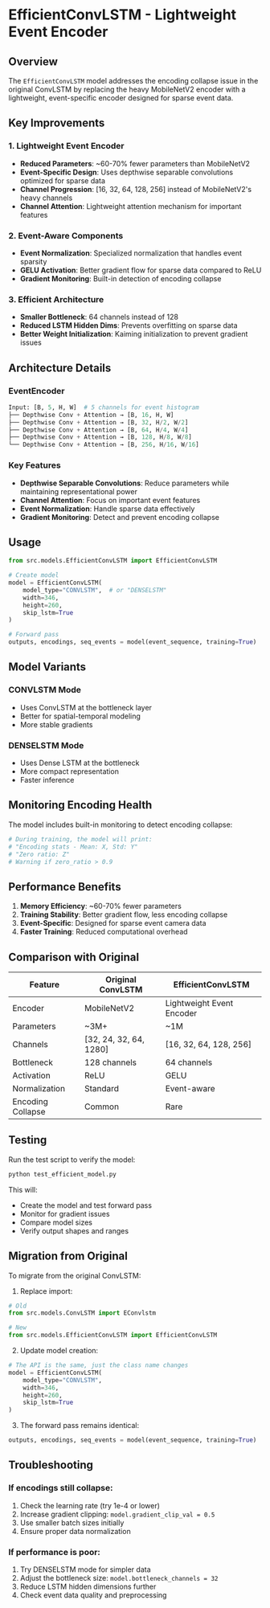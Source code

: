 # EfficientConvLSTM - Lightweight Event Encoder

## Overview

The `EfficientConvLSTM` model addresses the encoding collapse issue in the original ConvLSTM by replacing the heavy MobileNetV2 encoder with a lightweight, event-specific encoder designed for sparse event data.

## Key Improvements

### 1. Lightweight Event Encoder
- **Reduced Parameters**: ~60-70% fewer parameters than MobileNetV2
- **Event-Specific Design**: Uses depthwise separable convolutions optimized for sparse data
- **Channel Progression**: [16, 32, 64, 128, 256] instead of MobileNetV2's heavy channels
- **Channel Attention**: Lightweight attention mechanism for important features

### 2. Event-Aware Components
- **Event Normalization**: Specialized normalization that handles event sparsity
- **GELU Activation**: Better gradient flow for sparse data compared to ReLU
- **Gradient Monitoring**: Built-in detection of encoding collapse

### 3. Efficient Architecture
- **Smaller Bottleneck**: 64 channels instead of 128
- **Reduced LSTM Hidden Dims**: Prevents overfitting on sparse data
- **Better Weight Initialization**: Kaiming initialization to prevent gradient issues

## Architecture Details

### EventEncoder
```python
Input: [B, 5, H, W]  # 5 channels for event histogram
├── Depthwise Conv + Attention → [B, 16, H, W]
├── Depthwise Conv + Attention → [B, 32, H/2, W/2]
├── Depthwise Conv + Attention → [B, 64, H/4, W/4]
├── Depthwise Conv + Attention → [B, 128, H/8, W/8]
└── Depthwise Conv + Attention → [B, 256, H/16, W/16]
```

### Key Features
- **Depthwise Separable Convolutions**: Reduce parameters while maintaining representational power
- **Channel Attention**: Focus on important event features
- **Event Normalization**: Handle sparse data effectively
- **Gradient Monitoring**: Detect and prevent encoding collapse

## Usage

```python
from src.models.EfficientConvLSTM import EfficientConvLSTM

# Create model
model = EfficientConvLSTM(
    model_type="CONVLSTM",  # or "DENSELSTM"
    width=346,
    height=260,
    skip_lstm=True
)

# Forward pass
outputs, encodings, seq_events = model(event_sequence, training=True)
```

## Model Variants

### CONVLSTM Mode
- Uses ConvLSTM at the bottleneck layer
- Better for spatial-temporal modeling
- More stable gradients

### DENSELSTM Mode
- Uses Dense LSTM at the bottleneck
- More compact representation
- Faster inference

## Monitoring Encoding Health

The model includes built-in monitoring to detect encoding collapse:

```python
# During training, the model will print:
# "Encoding stats - Mean: X, Std: Y"
# "Zero ratio: Z"
# Warning if zero_ratio > 0.9
```

## Performance Benefits

1. **Memory Efficiency**: ~60-70% fewer parameters
2. **Training Stability**: Better gradient flow, less encoding collapse
3. **Event-Specific**: Designed for sparse event camera data
4. **Faster Training**: Reduced computational overhead

## Comparison with Original

| Feature | Original ConvLSTM | EfficientConvLSTM |
|---------|------------------|-------------------|
| Encoder | MobileNetV2 | Lightweight Event Encoder |
| Parameters | ~3M+ | ~1M |
| Channels | [32, 24, 32, 64, 1280] | [16, 32, 64, 128, 256] |
| Bottleneck | 128 channels | 64 channels |
| Activation | ReLU | GELU |
| Normalization | Standard | Event-aware |
| Encoding Collapse | Common | Rare |

## Testing

Run the test script to verify the model:

```bash
python test_efficient_model.py
```

This will:
- Create the model and test forward pass
- Monitor for gradient issues
- Compare model sizes
- Verify output shapes and ranges

## Migration from Original

To migrate from the original ConvLSTM:

1. Replace import:
```python
# Old
from src.models.ConvLSTM import EConvlstm

# New
from src.models.EfficientConvLSTM import EfficientConvLSTM
```

2. Update model creation:
```python
# The API is the same, just the class name changes
model = EfficientConvLSTM(
    model_type="CONVLSTM",
    width=346,
    height=260,
    skip_lstm=True
)
```

3. The forward pass remains identical:
```python
outputs, encodings, seq_events = model(event_sequence, training=True)
```

## Troubleshooting

### If encodings still collapse:
1. Check the learning rate (try 1e-4 or lower)
2. Increase gradient clipping: `model.gradient_clip_val = 0.5`
3. Use smaller batch sizes initially
4. Ensure proper data normalization

### If performance is poor:
1. Try DENSELSTM mode for simpler data
2. Adjust the bottleneck size: `model.bottleneck_channels = 32`
3. Reduce LSTM hidden dimensions further
4. Check event data quality and preprocessing
